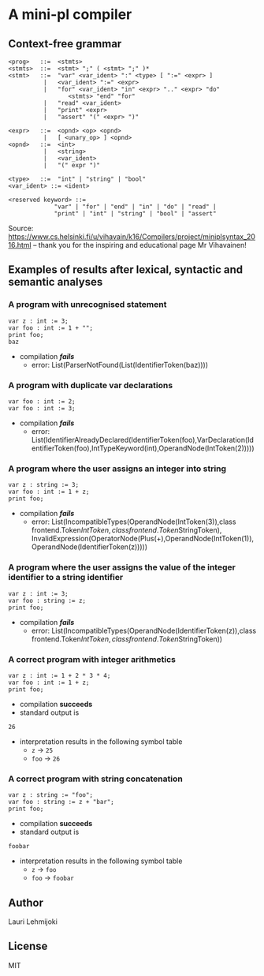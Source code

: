 
# A mini-pl compiler

## Context-free grammar

```
<prog>   ::=  <stmts>
<stmts>  ::=  <stmt> ";" ( <stmt> ";" )*
<stmt>   ::=  "var" <var_ident> ":" <type> [ ":=" <expr> ]
          |   <var_ident> ":=" <expr>
          |   "for" <var_ident> "in" <expr> ".." <expr> "do"
                 <stmts> "end" "for"
          |   "read" <var_ident>
          |   "print" <expr>
          |   "assert" "(" <expr> ")"

<expr>   ::=  <opnd> <op> <opnd>
          |   [ <unary_op> ] <opnd>
<opnd>   ::=  <int>
          |   <string>
          |   <var_ident>
          |   "(" expr ")"

<type>   ::=  "int" | "string" | "bool"
<var_ident> ::= <ident>

<reserved keyword> ::=
             "var" | "for" | "end" | "in" | "do" | "read" |
             "print" | "int" | "string" | "bool" | "assert"
```

Source: https://www.cs.helsinki.fi/u/vihavain/k16/Compilers/project/miniplsyntax_2016.html – thank you for the inspiring and educational page Mr Vihavainen!

## Examples of results after lexical, syntactic and semantic analyses


### A program with unrecognised statement

```
var z : int := 3;
var foo : int := 1 + "";
print foo;
baz
```


* compilation ___fails___
  * error: List(ParserNotFound(List(IdentifierToken(baz))))
          

### A program with duplicate var declarations

```
var foo : int := 2;
var foo : int := 3;
```


* compilation ___fails___
  * error: List(IdentifierAlreadyDeclared(IdentifierToken(foo),VarDeclaration(IdentifierToken(foo),IntTypeKeyword(int),OperandNode(IntToken(2)))))
          

### A program where the user assigns an integer into string

```
var z : string := 3;
var foo : int := 1 + z;
print foo;
```


* compilation ___fails___
  * error: List(IncompatibleTypes(OperandNode(IntToken(3)),class frontend.Token$IntToken,class frontend.Token$StringToken), InvalidExpression(OperatorNode(Plus(+),OperandNode(IntToken(1)),OperandNode(IdentifierToken(z)))))
          

### A program where the user assigns the value of the integer identifier to a string identifier

```
var z : int := 3;
var foo : string := z;
print foo;
```


* compilation ___fails___
  * error: List(IncompatibleTypes(OperandNode(IdentifierToken(z)),class frontend.Token$IntToken,class frontend.Token$StringToken))
          

### A correct program with integer arithmetics

```
var z : int := 1 + 2 * 3 * 4;
var foo : int := 1 + z;
print foo;
```


* compilation __succeeds__
* standard output is
```
26
```
* interpretation results in the following symbol table
  * `z` -> `25`
  * `foo` -> `26`

### A correct program with string concatenation

```
var z : string := "foo";
var foo : string := z + "bar";
print foo;
```


* compilation __succeeds__
* standard output is
```
foobar
```
* interpretation results in the following symbol table
  * `z` -> `foo`
  * `foo` -> `foobar`


## Author

Lauri Lehmijoki

## License

MIT

